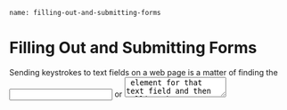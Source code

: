 ```ngMeta
name: filling-out-and-submitting-forms
```
# Filling Out and Submitting Forms
Sending keystrokes to text fields on a web page is a matter of finding the <input> or <textarea> element for that text field and then calling the send_keys() method. For example, enter the following into the interactive shell:

```python
>>> from selenium import webdriver
>>> browser = webdriver.Firefox()
>>> browser.get('https://mail.yahoo.com')
>>> emailElem = browser.find_element_by_id('login-username')
>>> emailElem.send_keys('not_my_real_email')
>>> passwordElem = browser.find_element_by_id('login-passwd')
>>> passwordElem.send_keys('12345')
>>> passwordElem.submit()
```
As long as Gmail hasn’t changed the id of the Username and Password text fields since this book was published, the previous code will fill in those text fields with the provided text. (You can always use the browser’s inspector to verify the id.) Calling the submit() method on any element will have the same result as clicking the Submit button for the form that element is in. (You could have just as easily called emailElem.submit(), and the code would have done the same thing.)

# Sending Special Keys
Selenium has a module for keyboard keys that are impossible to type into a string value, which function much like escape characters. These values are stored in attributes in the selenium.webdriver.common.keys module. Since that is such a long module name, it’s much easier to run from selenium.webdriver.common.keys import Keys at the top of your program; if you do, then you can simply write Keys anywhere you’d normally have to write selenium.webdriver.common.keys. Table 11-5 lists the commonly used Keys variables.

Table 11-5. Commonly Used Variables in the selenium.webdriver.common.keys Module

Attributes 												Meanings

Keys.DOWN, Keys.UP, Keys.LEFT, Keys.RIGHT 				The keyboard arrow keys

Keys.ENTER, Keys.RETURN 								The ENTER and RETURN keys

Keys.HOME, Keys.END, Keys.PAGE_DOWN, Keys.PAGE_UP 		The home, end, pagedown, and pageup keys

Keys.ESCAPE, Keys.BACK_SPACE, Keys.DELETE                The ESC, BACKSPACE, and DELETE keys

Keys.F1, Keys.F2,..., Keys.F12                           The F1 to F12 keys at the top of the keyboard

Keys.TAB                                                 The TAB key

For example, if the cursor is not currently in a text field, pressing the HOME and END keys will scroll the browser to the top and bottom of the page, respectively. Enter the following into the interactive shell, and notice how the send_keys() calls scroll the page:

```python
>>> from selenium import webdriver
>>> from selenium.webdriver.common.keys import Keys
>>> browser = webdriver.Firefox()
>>> browser.get('http://nostarch.com')
>>> htmlElem = browser.find_element_by_tag_name('html')
>>> htmlElem.send_keys(Keys.END)     # scrolls to bottom
>>> htmlElem.send_keys(Keys.HOME)    # scrolls to top
```
The <html> tag is the base tag in HTML files: The full content of the HTML file is enclosed within the <html> and </html> tags. Calling browser.find_element_by_tag_name('html') is a good place to send keys to the general web page. This would be useful if, for example, new content is loaded once you’ve scrolled to the bottom of the page.

